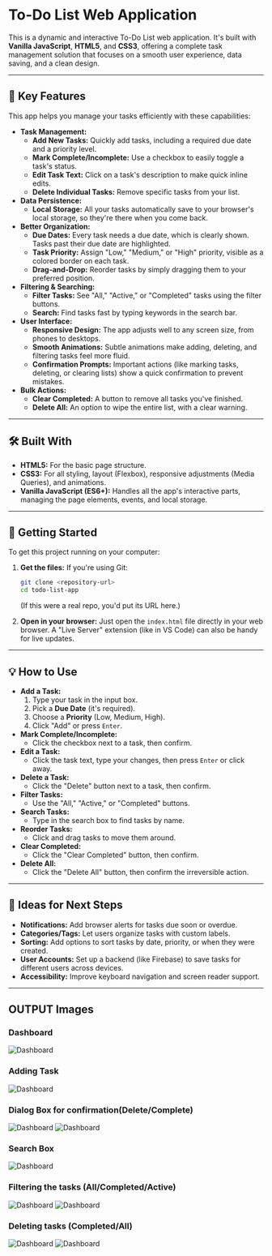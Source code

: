 # To-Do List Web Application

This is a dynamic and interactive To-Do List web application. It's built with **Vanilla JavaScript**, **HTML5**, and **CSS3**, offering a complete task management solution that focuses on a smooth user experience, data saving, and a clean design.

---

## 🚀 Key Features

This app helps you manage your tasks efficiently with these capabilities:

* **Task Management:**
    * **Add New Tasks:** Quickly add tasks, including a required due date and a priority level.
    * **Mark Complete/Incomplete:** Use a checkbox to easily toggle a task's status.
    * **Edit Task Text:** Click on a task's description to make quick inline edits.
    * **Delete Individual Tasks:** Remove specific tasks from your list.
* **Data Persistence:**
    * **Local Storage:** All your tasks automatically save to your browser's local storage, so they're there when you come back.
* **Better Organization:**
    * **Due Dates:** Every task needs a due date, which is clearly shown. Tasks past their due date are highlighted.
    * **Task Priority:** Assign "Low," "Medium," or "High" priority, visible as a colored border on each task.
    * **Drag-and-Drop:** Reorder tasks by simply dragging them to your preferred position.
* **Filtering & Searching:**
    * **Filter Tasks:** See "All," "Active," or "Completed" tasks using the filter buttons.
    * **Search:** Find tasks fast by typing keywords in the search bar.
* **User Interface:**
    * **Responsive Design:** The app adjusts well to any screen size, from phones to desktops.
    * **Smooth Animations:** Subtle animations make adding, deleting, and filtering tasks feel more fluid.
    * **Confirmation Prompts:** Important actions (like marking tasks, deleting, or clearing lists) show a quick confirmation to prevent mistakes.
* **Bulk Actions:**
    * **Clear Completed:** A button to remove all tasks you've finished.
    * **Delete All:** An option to wipe the entire list, with a clear warning.

---

## 🛠️ Built With

* **HTML5:** For the basic page structure.
* **CSS3:** For all styling, layout (Flexbox), responsive adjustments (Media Queries), and animations.
* **Vanilla JavaScript (ES6+):** Handles all the app's interactive parts, managing the page elements, events, and local storage.

---

## 🚀 Getting Started

To get this project running on your computer:

1.  **Get the files:**
    If you're using Git:

    ```bash
    git clone <repository-url>
    cd todo-list-app
    ```

    (If this were a real repo, you'd put its URL here.)

2.  **Open in your browser:**
    Just open the `index.html` file directly in your web browser. A "Live Server" extension (like in VS Code) can also be handy for live updates.

---

## 💡 How to Use

* **Add a Task:**
    1.  Type your task in the input box.
    2.  Pick a **Due Date** (it's required).
    3.  Choose a **Priority** (Low, Medium, High).
    4.  Click "Add" or press `Enter`.
* **Mark Complete/Incomplete:**
    * Click the checkbox next to a task, then confirm.
* **Edit a Task:**
    * Click the task text, type your changes, then press `Enter` or click away.
* **Delete a Task:**
    * Click the "Delete" button next to a task, then confirm.
* **Filter Tasks:**
    * Use the "All," "Active," or "Completed" buttons.
* **Search Tasks:**
    * Type in the search box to find tasks by name.
* **Reorder Tasks:**
    * Click and drag tasks to move them around.
* **Clear Completed:**
    * Click the "Clear Completed" button, then confirm.
* **Delete All:**
    * Click the "Delete All" button, then confirm the irreversible action.

---

## 🔮 Ideas for Next Steps

* **Notifications:** Add browser alerts for tasks due soon or overdue.
* **Categories/Tags:** Let users organize tasks with custom labels.
* **Sorting:** Add options to sort tasks by date, priority, or when they were created.
* **User Accounts:** Set up a backend (like Firebase) to save tasks for different users across devices.
* **Accessibility:** Improve keyboard navigation and screen reader support.

---


## OUTPUT Images

### Dashboard
![Dashboard](https://raw.githubusercontent.com/ajaymkoli/Interactive-To-Do-List/main/assets/dashboard.png)

### Adding Task
![Dashboard](https://raw.githubusercontent.com/ajaymkoli/Interactive-To-Do-List/main/assets/addTask.png)

### Dialog Box for confirmation(Delete/Complete)
![Dashboard](https://raw.githubusercontent.com/ajaymkoli/Interactive-To-Do-List/main/assets/deleteDialogBox.png)
![Dashboard](https://raw.githubusercontent.com/ajaymkoli/Interactive-To-Do-List/main/assets/completeDialogBox.png)

### Search Box
![Dashboard](https://raw.githubusercontent.com/ajaymkoli/Interactive-To-Do-List/main/assets/search.png)

### Filtering the tasks (All/Completed/Active)
![Dashboard](https://raw.githubusercontent.com/ajaymkoli/Interactive-To-Do-List/main/assets/filterActive.png)
![Dashboard](https://raw.githubusercontent.com/ajaymkoli/Interactive-To-Do-List/main/assets/filterComplete.png)

### Deleting tasks (Completed/All)
![Dashboard](https://raw.githubusercontent.com/ajaymkoli/Interactive-To-Do-List/main/assets/deleteAllDialogBox.png)
![Dashboard](https://raw.githubusercontent.com/ajaymkoli/Interactive-To-Do-List/main/assets/clearCompletedDialogBox.png)
